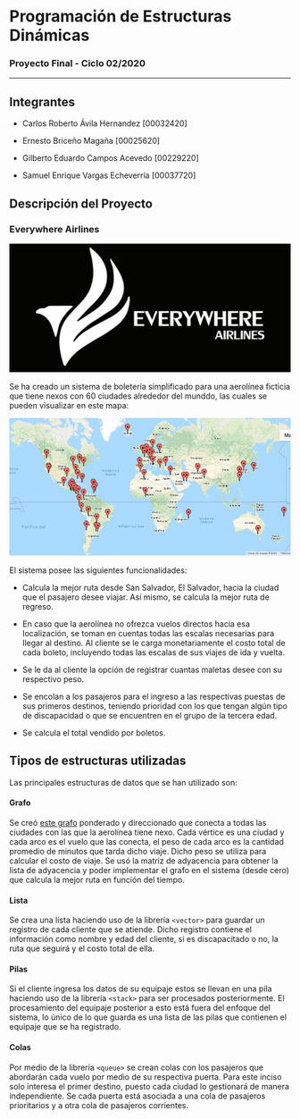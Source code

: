 # Programación de Estructuras Dinámicas

### Proyecto Final - Ciclo 02/2020

------

## Integrantes 

- Carlos Roberto Ávila Hernandez [00032420]
 
- Ernesto Briceño Magaña [00025620]

- Gilberto Eduardo Campos Acevedo [00229220]

- Samuel Enrique Vargas Echeverría [00037720]


## Descripción del Proyecto

### Everywhere Airlines

![Logo](https://github.com/00032420/ProyectoFinalPED0220/blob/master/images/logo.jpg)

Se ha creado un sistema de boletería simplificado para una aerolínea ficticia que tiene nexos con 60 ciudades alrededor del munddo, las cuales se pueden visualizar en este mapa: 

![Mapa](https://github.com/00032420/ProyectoFinalPED0220/blob/master/images/mapa.jpg)

El sistema posee las siguientes funcionalidades:

- Calcula la mejor ruta desde San Salvador, El Salvador, hacia la ciudad que el pasajero desee viajar. Así mismo, se calcula la mejor ruta de regreso.

- En caso que la aerolínea no ofrezca vuelos directos hacia esa localización, se toman en cuentas todas las escalas necesarias para llegar al destino. Al cliente se le carga monetariamente el costo total de cada boleto, incluyendo todas las escalas de sus viajes de ida y vuelta.

 - Se le da al cliente la opción de registrar cuantas maletas desee con su respectivo peso.
 
- Se encolan a los pasajeros para el ingreso a las respectivas puestas de sus primeros destinos, teniendo prioridad con los que tengan algún tipo de discapacidad o que se encuentren en el grupo de la tercera edad.

- Se calcula el total vendido por boletos.


## Tipos de estructuras utilizadas

Las principales estructuras de datos que se han utilizado son: 

#### Grafo

Se creó [este grafo](http://graphonline.ru/en/?graph=NPvTxAfWDBTwNwpb) ponderado y direccionado que conecta a todas las ciudades con las que la aerolínea tiene nexo. Cada vértice es una ciudad y cada arco es el vuelo que las conecta, el peso de cada arco es la cantidad promedio de minutos que tarda dicho viaje. Dicho peso se utiliza para calcular el costo de viaje. Se usó la matriz de adyacencia para obtener la lista de adyacencia y poder implementar el grafo en el sistema (desde cero) que calcula la mejor ruta en función del tiempo.

#### Lista

Se crea una lista haciendo uso de la librería `<vector>` para guardar un registro de cada cliente que se atiende. Dicho registro contiene el información como nombre y edad del cliente, si es discapacitado o no, la ruta que seguirá y el costo total de ella.

#### Pilas 

Si el cliente ingresa los datos de su equipaje estos se llevan en una pila haciendo uso de la librería `<stack>` para ser procesados posteriormente. El procesamiento del equipaje posterior a esto está fuera del enfoque del sistema, lo único de lo que guarda es una lista de las pilas que contienen el equipaje que se ha registrado.

#### Colas

Por medio de la librería `<queue>` se crean colas con los pasajeros que abordarán cada vuelo por medio de su respectiva puerta. Para este inciso solo interesa el primer destino, puesto cada ciudad lo gestionará de manera independiente. Se cada puerta está asociada a una cola de pasajeros prioritarios y a otra cola de pasajeros corrientes.